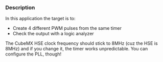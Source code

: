 ### Description
In this application the target is to:
- Create 4 different PWM pulses from the same timer
- Check the output with a logic analyzer

The CubeMX HSE clock frequency should stick to 8MHz (cuz the HSE is 8MHz) and if you change it, the timer works unpredictable. You can configure the PLL, though!